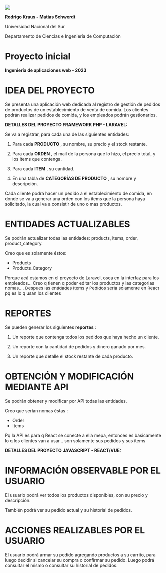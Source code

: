 ![](RackMultipart20230423-1-k7wyo0_html_7a55f69877b36039.png)

**Rodrigo Kraus - Matias Schwerdt**

Universidad Nacional del Sur

Departamento de Ciencias e Ingeniería de Computación

# Proyecto inicial

**Ingeniería de aplicaciones web - 2023**

# IDEA DEL PROYECTO

Se presenta una aplicación web dedicada al registro de gestión de pedidos de productos de un establecimiento de venta de comida. Los clientes podrán realizar pedidos de comida, y los empleados podrán gestionarlos.

**DETALLES DEL PROYECTO FRAMEWORK PHP - LARAVEL:**

Se va a registrar, para cada una de las siguientes entidades:

1. Para cada **PRODUCTO** , su nombre, su precio y el stock restante.

2. Para cada **ORDEN** , el mail de la persona que lo hizo, el precio total, y los items que contenga.

3. Para cada **ITEM** , su cantidad.

4. En una tabla de **CATEGORÍAS DE PRODUCTO** , su nombre y descripción.

Cada cliente podrá hacer un pedido a el establecimiento de comida, en donde se va a generar una orden con los items que la persona haya solicitado, la cual va a consistir de uno o mas productos.

# ENTIDADES ACTUALIZABLES

Se podrán actualizar todas las entidades: products, items, order, product\_category.

Creo que es solamente éstos:

- Products
- Products\_Category

Porque acá estamos en el proyecto de Laravel, osea en la interfaz para los empleados… Creo q tienen q poder editar los productos y las categorias nomas….
 Despues las entidades Items y Pedidos seria solamente en React pq es lo q usan los clientes

# REPORTES

Se pueden generar los siguientes **reportes** :

1. Un reporte que contenga todos los pedidos que haya hecho un cliente.

2. Un reporte con la cantidad de pedidos y dinero ganado por mes.

3. Un reporte que detalle el stock restante de cada producto.

# OBTENCIÓN Y MODIFICACIÓN MEDIANTE API

Se podrán obtener y modificar por API todas las entidades.

Creo que serían nomas éstas :

- Order
- Items

Pq la API es para q React se conecte a ella mepa, entonces es basicamente lo q los clientes van a usar… son solamente sus pedidos y sus items

**DETALLES DEL PROYECTO JAVASCRIPT - REACT/VUE:**

# INFORMACIÓN OBSERVABLE POR EL USUARIO

El usuario podrá ver todos los productos disponibles, con su precio y descripción.

También podrá ver su pedido actual y su historial de pedidos.

# ACCIONES REALIZABLES POR EL USUARIO

El usuario podrá armar su pedido agregando productos a su carrito, para luego decidir si cancelar su compra o confirmar su pedido. Luego podrá consultar el mismo o consultar su historial de pedidos.
